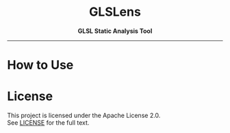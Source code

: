 <div align="center">

# GLSLens

**GLSL Static Analysis Tool**

</div>

---

# How to Use

# License

This project is licensed under the Apache License 2.0.  
See [LICENSE](LICENSE) for the full text.
